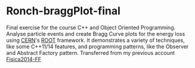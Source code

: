 # Ronch-braggPlot-final

Final exercise for the course C++ and Object Oriented Programming. Analyse particle events and create Bragg Curve plots for the energy loss using [CERN](http://home.cern)'s [ROOT](https://root.cern.ch) framework. It demonstrates a variety of techniques, like some C++11/14 features, and programming patterns, like the Observer and Abstract Factory pattern. Transferred from my previous account [Fisica2014-FF](https://github.com/Fisica2014-FF)
